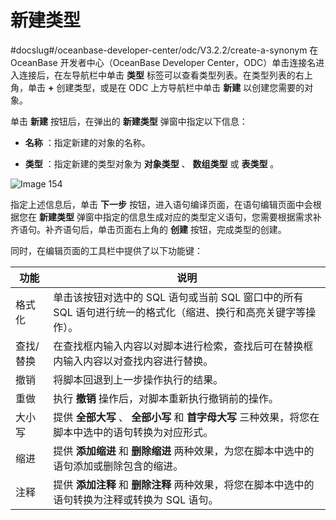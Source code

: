 新建类型 
=========================
#docslug#/oceanbase-developer-center/odc/V3.2.2/create-a-synonym
在 OceanBase 开发者中心（OceanBase Developer Center，ODC）单击连接名进入连接后，在左导航栏中单击 **类型** 标签可以查看类型列表。在类型列表的右上角，单击 **+** 创建类型，或是在 ODC 上方导航栏中单击 **新建** 以创建您需要的对象。

单击 **新建** 按钮后，在弹出的 **新建类型** 弹窗中指定以下信息：

* **名称** ：指定新建的对象的名称。

  

* **类型** ：指定新建的类型对象为 **对象类型** 、 **数组类型** 或 **表类型** 。

  




![Image 154](https://help-static-aliyun-doc.aliyuncs.com/assets/img/zh-CN/0950973161/p238432.png)

指定上述信息后，单击 **下一步** 按钮，进入语句编译页面，在语句编辑页面中会根据您在 **新建类型** 弹窗中指定的信息生成对应的类型定义语句，您需要根据需求补齐语句。补齐语句后，单击页面右上角的 **创建** 按钮，完成类型的创建。

同时，在编辑页面的工具栏中提供了以下功能键：


|  功能   |                               说明                               |
|-------|----------------------------------------------------------------|
| 格式化   | 单击该按钮对选中的 SQL 语句或当前 SQL 窗口中的所有 SQL 语句进行统一的格式化（缩进、换行和高亮关键字等操作）。 |
| 查找/替换 | 在查找框内输入内容以对脚本进行检索，查找后可在替换框内输入内容以对查找内容进行替换。                     |
| 撤销    | 将脚本回退到上一步操作执行的结果。                                              |
| 重做    | 执行 **撤销**  操作后，对脚本重新执行撤销前的操作。                                  |
| 大小写   | 提供 **全部大写** 、 **全部小写**  和 **首字母大写**  三种效果，将您在脚本中选中的语句转换为对应形式。  |
| 缩进    | 提供 **添加缩进**  和 **删除缩进**  两种效果，为您在脚本中选中的语句添加或删除包含的缩进。           |
| 注释    | 提供 **添加注释**  和 **删除注释**  两种效果，将您在脚本中选中的语句转换为注释或转换为 SQL 语句。     |


